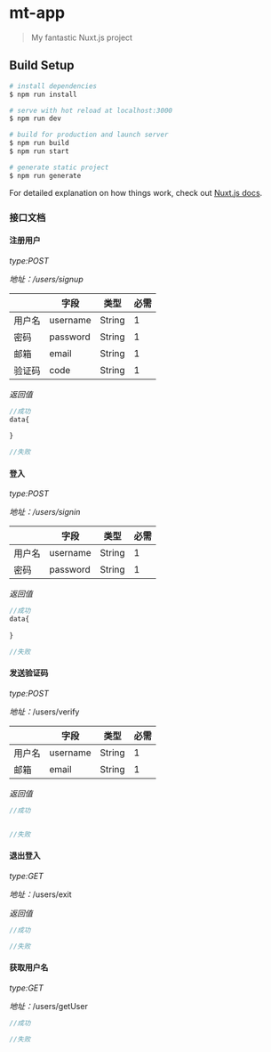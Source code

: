 # mt-app

> My fantastic Nuxt.js project

## Build Setup

``` bash
# install dependencies
$ npm run install

# serve with hot reload at localhost:3000
$ npm run dev

# build for production and launch server
$ npm run build
$ npm run start

# generate static project
$ npm run generate
```

For detailed explanation on how things work, check out [Nuxt.js docs](https://nuxtjs.org).





### 接口文档

#### 注册用户

*type:POST*

*地址：/users/signup*

|        | 字段     | 类型   | 必需 |
| ------ | -------- | ------ | ---- |
| 用户名 | username | String | 1    |
| 密码   | password | String | 1    |
| 邮箱   | email    | String | 1    |
| 验证码 | code     | String | 1    |

*返回值*

```javascript
//成功
data{
    
}

//失败

```

#### 登入

*type:POST*

*地址：/users/signin*

|        | 字段     | 类型   | 必需 |
| ------ | -------- | ------ | ---- |
| 用户名 | username | String | 1    |
| 密码   | password | String | 1    |

*返回值*

```javascript
//成功
data{
    
}

//失败

```

#### 发送验证码

*type:POST*

*地址：*/users/verify

|        | 字段     | 类型   | 必需 |
| ------ | -------- | ------ | ---- |
| 用户名 | username | String | 1    |
| 邮箱   | email    | String | 1    |

*返回值*

```javascript
//成功


//失败

```

#### 退出登入

*type:GET*

*地址：*/users/exit

*返回值*

```javascript
//成功

//失败

```

#### 获取用户名

*type:GET*

*地址：*/users/getUser

```javascript
//成功

//失败
```

